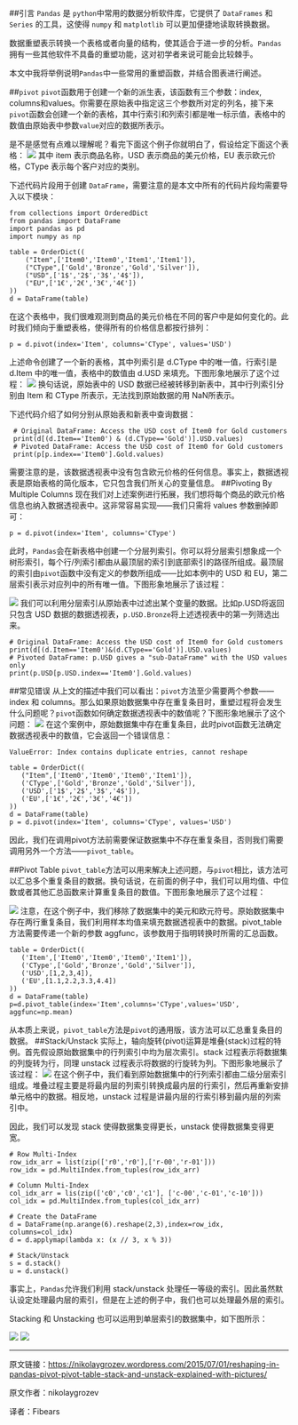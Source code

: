 ##引言
`Pandas` 是 `python`中常用的数据分析软件库，它提供了 `DataFrames` 和 `Series` 的工具，这使得 `numpy` 和 `matplotlib` 可以更加便捷地读取转换数据。

数据重塑表示转换一个表格或者向量的结构，使其适合于进一步的分析。`Pandas`拥有一些其他软件不具备的重塑功能，这对初学者来说可能会比较棘手。

本文中我将举例说明`Pandas`中一些常用的重塑函数，并结合图表进行阐述。
  
##`pivot`
`pivot`函数用于创建一个新的派生表，该函数有三个参数：index, columns和values。你需要在原始表中指定这三个参数所对定的列名，接下来`pivot`函数会创建一个新的表格，其中行索引和列索引都是唯一标示值，表格中的数值由原始表中参数`value`对应的数据所表示。

是不是感觉有点难以理解呢？看完下面这个例子你就明白了，假设给定下面这个表格：
![](http://static.datartisan.com/upload/attachment/2016/04/NU1ycZ49.png)
其中 item 表示商品名称，USD 表示商品的美元价格，EU 表示欧元价格，CType 表示每个客户对应的类别。

下述代码片段用于创建 `DataFrame`，需要注意的是本文中所有的代码片段均需要导入以下模块：

	from collections import OrderedDict
    from pandas import DataFrame
    import pandas as pd
    import numpy as np

    table = OrderDict((
        ("Item",['Item0','Item0','Item1','Item1']),
        ("CType",['Gold','Bronze','Gold','Silver']),
        ("USD",['1$','2$','3$','4$']),
        ("EU",['1€','2€','3€','4€'])
    ))
    d = DataFrame(table)
在这个表格中，我们很难观测到商品的美元价格在不同的客户中是如何变化的。此时我们倾向于重塑表格，使得所有的价格信息都按行排列：  

    p = d.pivot(index='Item', columns='CType', values='USD')
上述命令创建了一个新的表格，其中列索引是 d.CType 中的唯一值，行索引是 d.Item 中的唯一值，表格中的数值由 d.USD 来填充。下图形象地展示了这个过程：
![](http://static.datartisan.com/upload/attachment/2016/04/jzz3ARd9.png)
换句话说，原始表中的 USD 数据已经被转移到新表中，其中行列索引分别由 Item 和 CType 所表示，无法找到原始数据的用 NaN所表示。

下述代码介绍了如何分别从原始表和新表中查询数据：  

	 # Original DataFrame: Access the USD cost of Item0 for Gold customers
     print(d[(d.Item=='Item0') & (d.CType=='Gold')].USD.values)
     # Pivoted DataFrame: Access the USD cost of Item0 for Gold customers
     print(p[p.index=='Item0'].Gold.values)
需要注意的是，该数据透视表中没有包含欧元价格的任何信息。事实上，数据透视表是原始表格的简化版本，它只包含我们所关心的变量信息。
##Pivoting By Multiple Columns
现在我们对上述案例进行拓展，我们想将每个商品的欧元价格信息也纳入数据透视表中。这非常容易实现——我们只需将 values 参数删掉即可： 

	p = d.pivot(index='Item', columns='CType')
此时，`Pandas`会在新表格中创建一个分层列索引。你可以将分层索引想象成一个树形索引，每个行/列索引都由从最顶层的索引到底部索引的路径所组成。最顶层的索引由`pivot`函数中没有定义的参数所组成——比如本例中的 USD 和 EU，第二层索引表示对应列中的所有唯一值。下图形象地展示了该过程：

![](http://static.datartisan.com/upload/attachment/2016/04/hTSFL2YE.png)
我们可以利用分层索引从原始表中过滤出某个变量的数据。比如p.USD将返回只包含 USD 数据的数据透视表，`p.USD.Bronze`将上述透视表中的第一列筛选出来。

	# Original DataFrame: Access the USD cost of Item0 for Gold customers
    print(d[(d.Item=='Item0')&(d.CType=='Gold')].USD.values)
	# Pivoted DataFrame: p.USD gives a "sub-DataFrame" with the USD values only
    print(p.USD[p.USD.index=='Item0'].Gold.values)
##常见错误
从上文的描述中我们可以看出：`pivot`方法至少需要两个参数—— index 和 columns。那么如果原始数据集中存在重复条目时，重塑过程将会发生什么问题呢？`pivot`函数如何确定数据透视表中的数值呢？下图形象地展示了这个问题：
![](http://static.datartisan.com/upload/attachment/2016/04/fEvkYyuF.png)
在这个案例中，原始数据集中存在重复条目，此时pivot函数无法确定数据透视表中的数值，它会返回一个错误信息：

	ValueError: Index contains duplicate entries, cannot reshape  
	  
	table = OrderDict((
       ("Item",['Item0','Item0','Item0','Item1']),
       ('CType',['Gold','Bronze','Gold','Silver']),
       ('USD',['1$','2$','3$','4$']),
       ('EU',['1€','2€','3€','4€'])
    ))
    d = DataFrame(table)
    p = d.pivot(index='Item', columns='CType', values='USD')
因此，我们在调用pivot方法前需要保证数据集中不存在重复条目，否则我们需要调用另外一个方法——`pivot_table`。

##Pivot Table
`pivot_table`方法可以用来解决上述问题，与`pivot`相比，该方法可以汇总多个重复条目的数据。换句话说，在前面的例子中，我们可以用均值、中位数或者其他汇总函数来计算重复条目的数值。下图形象地展示了这个过程：

![](http://static.datartisan.com/upload/attachment/2016/04/WMTmoIQ7.png)
注意，在这个例子中，我们移除了数据集中的美元和欧元符号。原始数据集中存在两行重复条目，我们利用样本均值来填充数据透视表中的数据。pivot_table方法需要传递一个新的参数 aggfunc，该参数用于指明转换时所需的汇总函数。

	table = OrderDict((
       ('Item',['Item0','Item0','Item0','Item1']),
       ('CType',['Gold','Bronze','Gold','Silver']),
       ('USD',[1,2,3,4]),
       ('EU',[1.1,2.2,3.3,4.4])
    ))
    d = DataFrame(table)
    p=d.pivot_table(index='Item',columns='CType',values='USD', aggfunc=np.mean)
从本质上来说，`pivot_table`方法是`pivot`的通用版，该方法可以汇总重复条目的数据。
##Stack/Unstack
实际上，轴向旋转(pivot)运算是堆叠(stack)过程的特例。首先假设原始数据集中的行列索引中均为层次索引。stack 过程表示将数据集的列旋转为行，同理 unstack 过程表示将数据的行旋转为列。下图形象地展示了该过程：
![](http://static.datartisan.com/upload/attachment/2016/04/9gGVWkpW.png)
在这个例子中，我们看到原始数据集中的行列索引都由二级分层索引组成。堆叠过程主要是将最内层的列索引转换成最内层的行索引，然后再重新安排单元格中的数据。相反地，unstack 过程是讲最内层的行索引移到最内层的列索引中。

因此，我们可以发现 stack 使得数据集变得更长，unstack 使得数据集变得更宽。

	# Row Multi-Index
	row_idx_arr = list(zip(['r0','r0'],['r-00','r-01']))
	row_idx = pd.MultiIndex.from_tuples(row_idx_arr)

	# Column Multi-Index
	col_idx_arr = lis(zip(['c0','c0','c1'],	['c-00','c-01','c-10']))
	col_idx = pd.MultiIndex.from_tuples(col_idx_arr)

	# Create the DataFrame
	d = DataFrame(np.arange(6).reshape(2,3),index=row_idx, 	columns=col_idx)
	d = d.applymap(lambda x: (x // 3, x % 3))

	# Stack/Unstack
	s = d.stack()
	u = d.unstack()
事实上，`Pandas`允许我们利用 stack/unstack 处理任一等级的索引。因此虽然默认设定处理最内层的索引，但是在上述的例子中，我们也可以处理最外层的索引。

Stacking 和 Unstacking 也可以运用到单层索引的数据集中，如下图所示：

![](http://static.datartisan.com/upload/attachment/2016/04/oQuEIceY.png)
![](http://static.datartisan.com/upload/attachment/2016/04/Jele3xss.png)
***
原文链接：https://nikolaygrozev.wordpress.com/2015/07/01/reshaping-in-pandas-pivot-pivot-table-stack-and-unstack-explained-with-pictures/

原文作者：nikolaygrozev

译者：Fibears

